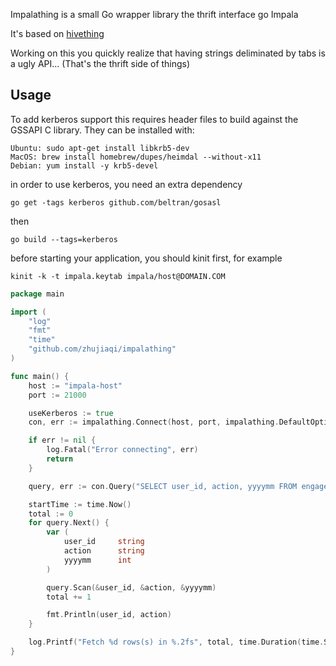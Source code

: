 Impalathing is a small Go wrapper library the thrift interface go Impala

It's based on [hivething](https://github.com/derekgr/hivething)

Working on this you quickly realize that having strings deliminated by tabs is a ugly API... (That's the thrift
side of things)

## Usage

To add kerberos support this requires header files to build against the GSSAPI C library. They can be installed with:

    Ubuntu: sudo apt-get install libkrb5-dev
    MacOS: brew install homebrew/dupes/heimdal --without-x11
    Debian: yum install -y krb5-devel


in order to use kerberos, you need an extra dependency

`
    go get -tags kerberos github.com/beltran/gosasl
`

then

`
    go build --tags=kerberos
`

before starting your application, you should kinit first, for example

`
    kinit -k -t impala.keytab impala/host@DOMAIN.COM
`

```go
package main

import (
    "log"
    "fmt"
    "time"
    "github.com/zhujiaqi/impalathing"
)

func main() {
    host := "impala-host"
    port := 21000

    useKerberos := true
    con, err := impalathing.Connect(host, port, impalathing.DefaultOptions, useKerberos)

    if err != nil {
        log.Fatal("Error connecting", err)
        return
    }

    query, err := con.Query("SELECT user_id, action, yyyymm FROM engagements LIMIT 10000")

    startTime := time.Now()
    total := 0
    for query.Next() {
        var (
            user_id     string
            action      string
            yyyymm      int
        )

        query.Scan(&user_id, &action, &yyyymm)
        total += 1

        fmt.Println(user_id, action)
    }

    log.Printf("Fetch %d rows(s) in %.2fs", total, time.Duration(time.Since(startTime)).Seconds())
}

```
